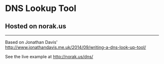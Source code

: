 DNS Lookup Tool
==

## Hosted on norak.us
---
Based on Jonathan Davis' http://www.jonathandavis.me.uk/2014/09/writing-a-dns-look-up-tool/

See the live example at http://norak.us/dns/